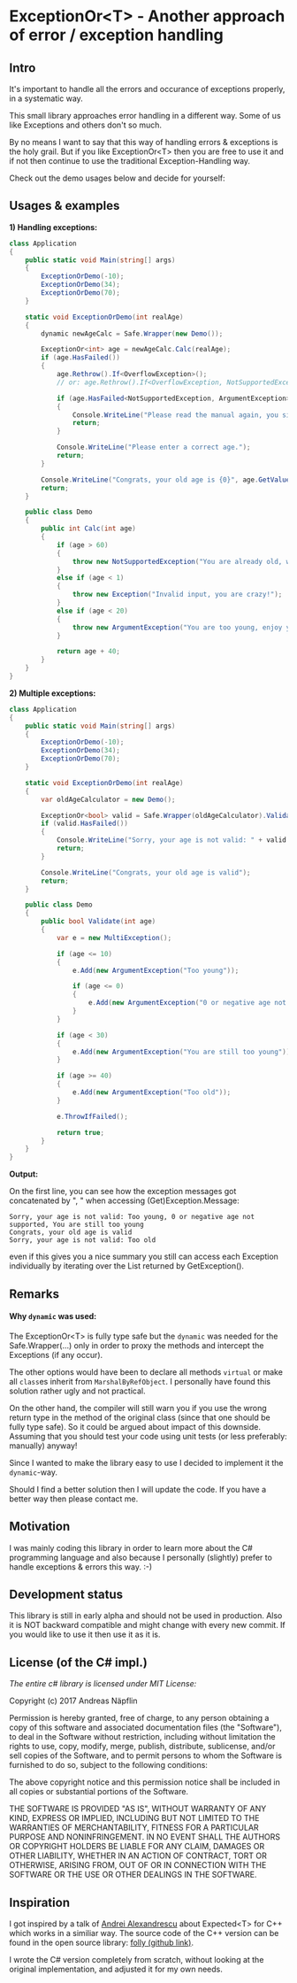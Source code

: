 # ExceptionOr\<T\> - Another approach of error / exception handling 

## Intro
It's important to handle all the errors and occurance of exceptions properly, in a systematic way.

This small library approaches error handling in a different way. Some of us like Exceptions and others don't so much.

By no means I want to say that this way of handling errors & exceptions is the holy grail. But if you like ExceptionOr\<T\> then you are free to use it and if not then continue to use the traditional Exception-Handling way.

Check out the demo usages below and decide for yourself:

## Usages & examples

**1) Handling exceptions:**

```csharp
class Application
{
    public static void Main(string[] args)
    {
        ExceptionOrDemo(-10);
        ExceptionOrDemo(34);
        ExceptionOrDemo(70);
    }

    static void ExceptionOrDemo(int realAge)
    {
        dynamic newAgeCalc = Safe.Wrapper(new Demo());

        ExceptionOr<int> age = newAgeCalc.Calc(realAge);
        if (age.HasFailed())
        {
            age.Rethrow().If<OverflowException>();
            // or: age.Rethrow().If<OverflowException, NotSupportedException>();

            if (age.HasFailed<NotSupportedException, ArgumentException>())
            {
                Console.WriteLine("Please read the manual again, you simply use the class in a wrong way!");
                return;
            }

            Console.WriteLine("Please enter a correct age.");
            return;
        }

        Console.WriteLine("Congrats, your old age is {0}", age.GetValue());
        return;
    }

    public class Demo
    {
        public int Calc(int age)
        {
            if (age > 60)
            {
                throw new NotSupportedException("You are already old, we cannot make you older sorry!");
            }
            else if (age < 1)
            {
                throw new Exception("Invalid input, you are crazy!");
            }
            else if (age < 20)
            {
                throw new ArgumentException("You are too young, enjoy your life first.");
            }

            return age + 40;
        }
    }
}
```

**2) Multiple exceptions:**

```csharp
class Application
{
    public static void Main(string[] args)
    {
        ExceptionOrDemo(-10);
        ExceptionOrDemo(34);
        ExceptionOrDemo(70);
    }

    static void ExceptionOrDemo(int realAge)
    {
        var oldAgeCalculator = new Demo();

        ExceptionOr<bool> valid = Safe.Wrapper(oldAgeCalculator).Validate(realAge);
        if (valid.HasFailed())
        {
            Console.WriteLine("Sorry, your age is not valid: " + valid.GetException().Message);
            return;
        }

        Console.WriteLine("Congrats, your old age is valid");
        return;
    }

    public class Demo
    {
        public bool Validate(int age)
        {
            var e = new MultiException();

            if (age <= 10)
            {
                e.Add(new ArgumentException("Too young"));

                if (age <= 0)
                {
                    e.Add(new ArgumentException("0 or negative age not supported"));
                }
            }

            if (age < 30)
            {
                e.Add(new ArgumentException("You are still too young"));
            }

            if (age >= 40)
            {
                e.Add(new ArgumentException("Too old"));
            }

            e.ThrowIfFailed();

            return true;
        }
    }
}
```

**Output:**

On the first line, you can see how the exception messages got concatenated by ", " when accessing (Get)Exception.Message:

```
Sorry, your age is not valid: Too young, 0 or negative age not supported, You are still too young
Congrats, your old age is valid
Sorry, your age is not valid: Too old
```
even if this gives you a nice summary you still can access each Exception individually by iterating over the List<Exception> returned by GetException().


## Remarks 
#### Why ```dynamic``` was used:

The ExceptionOr\<T\> is fully type safe but the ```dynamic``` was needed for the Safe.Wrapper(...) only in order to proxy the methods and intercept the Exceptions (if any occur). 

The other options would have been to declare all methods ```virtual``` or make all `class`es inherit from ```MarshalByRefObject```. I personally have found this solution rather ugly and not practical.

On the other hand, the compiler will still warn you if you use the wrong return type in the method of the original class (since that one should be fully type safe). So it could be argued about impact of this downside. Assuming that you should test your code using unit tests (or less preferably: manually) anyway! 

Since I wanted to make the library easy to use I decided to implement it the ```dynamic```-way.

Should I find a better solution then I will update the code. If you have a better way then please contact me.

## Motivation

I was mainly coding this library in order to learn more about the C# programming language and also because I personally (slightly) prefer to handle exceptions & errors this way. :-)

## Development status

This library is still in early alpha and should not be used in production. Also it is NOT backward compatible and might change with every new commit. If you would like to use it then use it as it is.


## License (of the C# impl.)

*The entire c# library is licensed under MIT License:*

Copyright (c) 2017 Andreas Näpflin

Permission is hereby granted, free of charge, to any person obtaining a copy
of this software and associated documentation files (the "Software"), to deal
in the Software without restriction, including without limitation the rights
to use, copy, modify, merge, publish, distribute, sublicense, and/or sell
copies of the Software, and to permit persons to whom the Software is
furnished to do so, subject to the following conditions:

The above copyright notice and this permission notice shall be included in all
copies or substantial portions of the Software.

THE SOFTWARE IS PROVIDED "AS IS", WITHOUT WARRANTY OF ANY KIND, EXPRESS OR
IMPLIED, INCLUDING BUT NOT LIMITED TO THE WARRANTIES OF MERCHANTABILITY,
FITNESS FOR A PARTICULAR PURPOSE AND NONINFRINGEMENT. IN NO EVENT SHALL THE
AUTHORS OR COPYRIGHT HOLDERS BE LIABLE FOR ANY CLAIM, DAMAGES OR OTHER
LIABILITY, WHETHER IN AN ACTION OF CONTRACT, TORT OR OTHERWISE, ARISING FROM,
OUT OF OR IN CONNECTION WITH THE SOFTWARE OR THE USE OR OTHER DEALINGS IN THE
SOFTWARE.

## Inspiration

I got inspired by a talk of [Andrei Alexandrescu](http://erdani.com/) about Expected\<T\> for C++ which works in a similiar way. The source code of the C++ version can be found in the open source library: [folly (github link)](https://github.com/facebook/folly).

I wrote the C# version completely from scratch, without looking at the original implementation, and adjusted it for my own needs.
